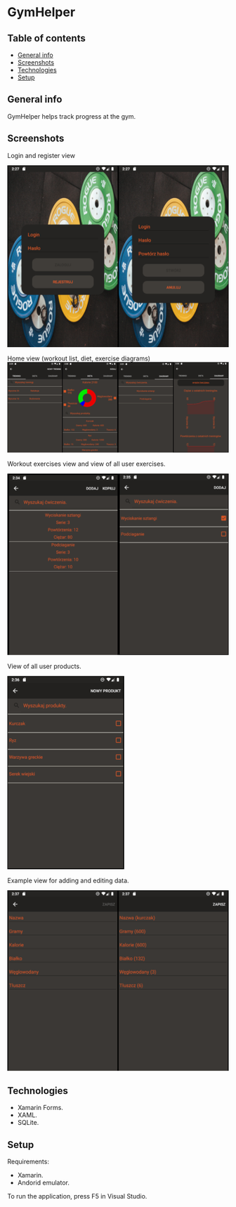 # GymHelper

## Table of contents

- [General info](#general-info)
- [Screenshots](#screenshots)
- [Technologies](#technologies)
- [Setup](#setup)

## General info

GymHelper helps track progress at the gym.

## Screenshots

Login and register view

![](./img/authView.png)

Home view (workout list, diet, exercise diagrams)
![](./img/homeView.png)

Workout exercises view and view of all user exercises.

![](./img/workouExerciseView.png)

View of all user products.

![](./img/productsView.png)

Example view for adding and editing data.

![](./img/addEditDataView.png)

## Technologies

- Xamarin Forms.
- XAML.
- SQLite.

## Setup

Requirements:

- Xamarin.
- Andorid emulator.

To run the application, press F5 in Visual Studio.
